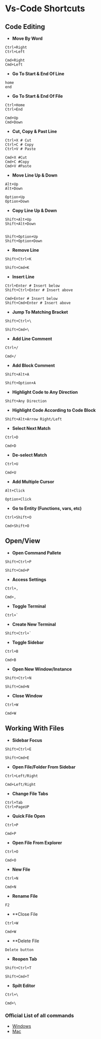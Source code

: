 # Vs-Code Shortcuts

## Code Editing

- **Move By Word**

```
Ctrl+Right
Ctrl+Left

Cmd+Right
Cmd+Left
```

- **Go To Start & End Of Line**

```
home
end
```

- **Go To Start & End Of File**

```
Ctrl+Home
Ctrl+End

Cmd+Up
Cmd+Down
```

- **Cut, Copy & Past Line**

```
Ctrl+X # Cut
Ctrl+C # Copy
Ctrl+V # Paste

Cmd+X #Cut
Cmd+C #Copy
Cmd+V #Paste
```

- **Move Line Up & Down**

```
Alt+Up
Alt+Down

Option+Up
Option+Down
```

- **Copy Line Up & Down**

```
Shift+Alt+Up
Shift+Alt+Down


Shift+Option+Up
Shift+Option+Down
```

- **Remove Line**

```
Shift+Ctrl+K

Shift+Cmd+K
```

- **Insert Line**

```
Ctrl+Enter # Insert below
Shift+Ctrl+Enter # Insert above

Cmd+Enter # Insert below
Shift+Cmd+Enter # Insert above
```

- **Jump To Matching Bracket**

```
Shift+Ctrl+\

Shift+Cmd+\
```

- **Add Line Comment**

```
Ctrl+/

Cmd+/
```

- **Add Block Comment**

```
Shift+Alt+A

Shift+Option+A
```

- **Highlight Code to Any Direction**

```
Shift+Any Direction
```

- **Highlight Code According to Code Block**

```
Shift+Alt+Arrow Right/Left
```

- **Select Next Match**

```
Ctrl+D

Cmd+D
```

- **De-select Match**

```
Ctrl+U

Cmd+U
```

- **Add Multiple Cursor**

```
Alt+Click

Option+Click
```

- **Go to Entity (Functions, vars, etc)**

```
Ctrl+Shift+O

Cmd+Shift+O
```

## Open/View

- **Open Command Pallete**

```
Shift+Ctrl+P

Shift+Cmd+P
```

- **Access Settings**

```
Ctrl+,

Cmd+,
```

- **Toggle Terminal**

```
Ctrl+`
```

- **Create New Terminal**

```
Shift+Ctrl+`
```

- **Toggle Sidebar**

```
Ctrl+B

Cmd+B
```

- **Open New Window/Instance**

```
Shift+Ctrl+N

Shift+Cmd+N
```

- **Close Window**

```
Ctrl+W

Cmd+W
```

## Working With Files

- **Sidebar Focus**

```
Shift+Ctrl+E

Shift+Cmd+E
```

- **Open File/Folder From Sidebar**

```
Ctrl+Left/Right

Cmd+Left/Right
```

- **Change File Tabs**

```
Ctrl+Tab
Ctrl+PageUP
```

- **Quick File Open**

```
Ctrl+P

Cmd+P
```

- **Open File From Explorer**

```
Ctrl+O

Cmd+O
```

- **New File**

```
Ctrl+N

Cmd+N
```

- **Rename File**

```
F2
```

- \*\*Close File

```
Ctrl+W

Cmd+W
```

- \*\*Delete File

```
Delete button
```

- **Reopen Tab**

```
Shift+Ctrl+T

Shift+Cmd+T
```

- **Spilt Editor**

```
Ctrl+\

Cmd+\
```

### Official List of all commands

- [Windows](https://code.visualstudio.com/shortcuts/keyboard-shortcuts-windows.pdf)
- [Mac](https://code.visualstudio.com/shortcuts/keyboard-shortcuts-macos.pdf)
